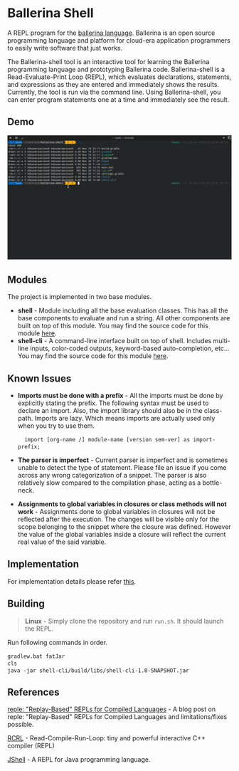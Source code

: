 # Ballerina Shell

A REPL program for the [ballerina language](https://github.com/ballerina-platform/ballerina-lang).  Ballerina is an open source programming language and platform for  cloud-era application programmers to easily write software that just works.

The Ballerina-shell tool is an interactive tool for learning the Ballerina programming language and prototyping Ballerina code. Ballerina-shell is a Read-Evaluate-Print Loop (REPL), which evaluates declarations, statements, and expressions as they are entered and immediately shows the results. Currently, the tool is run via the command line. Using Ballerina-shell, you can enter program statements one at a time and immediately see the result.

## Demo

![Recording](./docs/demo.gif)

## Modules

The project is implemented in two base modules.

- **shell** - Module including all the base evaluation classes. This has all the base components to evaluate and run a string. All other components are built on top of this module. You may find the source code for this module [here](shell).
- **shell-cli** - A command-line interface built on top of shell. Includes multi-line inputs, color-coded outputs, keyword-based auto-completion, etc... You may find the source code for this module [here](shell-cli).

## Known Issues

- **Imports must be done with a prefix** - All the imports must be done by explicitly stating the prefix.  The following syntax must be used to declare an import. Also, the import library should also be in the class-path. Imports are lazy. Which means imports are actually used only when you try to use them.

  ```
    import [org-name /] module-name [version sem-ver] as import-prefix;
  ```

- **The parser is imperfect** - Current parser is imperfect and is sometimes unable to detect the type of statement. Please file an issue if you come across any wrong categorization of a snippet. The parser is also relatively slow compared to the compilation phase, acting as a bottle-neck.

- **Assignments to global variables in closures or class methods will not work** - Assignments done to global variables in closures will not be reflected after the execution. The changes will be visible only for the scope belonging to the snippet where the closure was defined. However the value of the global variables inside a closure will reflect the current real value of the said variable.


## Implementation

For implementation details please refer [this](shell/README.md).

## Building

> **Linux** - Simply clone the repository and run `run.sh`. It should launch the REPL.

Run following commands in order.

```batch
gradlew.bat fatJar
cls
java -jar shell-cli/build/libs/shell-cli-1.0-SNAPSHOT.jar
```

##  References

[reple: "Replay-Based" REPLs for Compiled Languages](https://people.eecs.berkeley.edu/~brock/blog/reple.php) - A blog post on reple: "Replay-Based" REPLs for Compiled Languages and limitations/fixes possible.

[RCRL](https://github.com/onqtam/rcrl) - Read-Compile-Run-Loop: tiny and powerful interactive C++ compiler (REPL)

[JShell](https://docs.oracle.com/javase/9/jshell/introduction-jshell.htm#JSHEL-GUID-630F27C8-1195-4989-9F6B-2C51D46F52C8) - A REPL for Java programming language.

